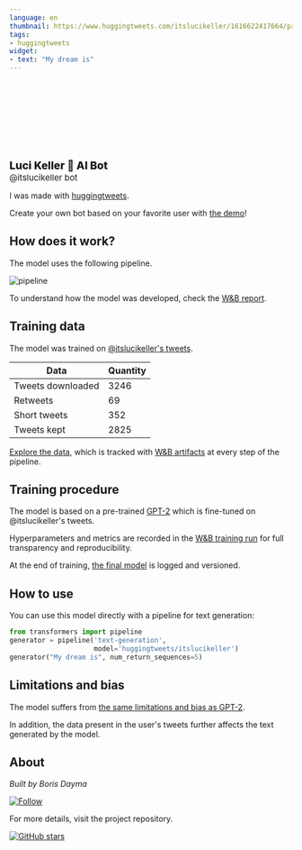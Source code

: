 ```yaml
---
language: en
thumbnail: https://www.huggingtweets.com/itslucikeller/1616622417664/predictions.png
tags:
- huggingtweets
widget:
- text: "My dream is"
---
```


<div>
<div style="width: 132px; height:132px; border-radius: 50%; background-size: cover; background-image: url('https://pbs.twimg.com/profile_images/1337464500446957570/ptHOR4kZ_400x400.jpg')">
</div>
<div style="margin-top: 8px; font-size: 19px; font-weight: 800">Luci Keller 🤖 AI Bot </div>
<div style="font-size: 15px">@itslucikeller bot</div>
</div>

I was made with [huggingtweets](https://github.com/borisdayma/huggingtweets).

Create your own bot based on your favorite user with [the demo](https://colab.research.google.com/github/borisdayma/huggingtweets/blob/master/huggingtweets-demo.ipynb)!

## How does it work?

The model uses the following pipeline.

![pipeline](https://github.com/borisdayma/huggingtweets/blob/master/img/pipeline.png?raw=true)

To understand how the model was developed, check the [W&B report](https://app.wandb.ai/wandb/huggingtweets/reports/HuggingTweets-Train-a-model-to-generate-tweets--VmlldzoxMTY5MjI).

## Training data

The model was trained on [@itslucikeller's tweets](https://twitter.com/itslucikeller).

| Data | Quantity |
| --- | --- |
| Tweets downloaded | 3246 |
| Retweets | 69 |
| Short tweets | 352 |
| Tweets kept | 2825 |

[Explore the data](https://wandb.ai/wandb/huggingtweets/runs/3nhr24ju/artifacts), which is tracked with [W&B artifacts](https://docs.wandb.com/artifacts) at every step of the pipeline.

## Training procedure

The model is based on a pre-trained [GPT-2](https://huggingface.co/gpt2) which is fine-tuned on @itslucikeller's tweets.

Hyperparameters and metrics are recorded in the [W&B training run](https://wandb.ai/wandb/huggingtweets/runs/2zv0hvjq) for full transparency and reproducibility.

At the end of training, [the final model](https://wandb.ai/wandb/huggingtweets/runs/2zv0hvjq/artifacts) is logged and versioned.

## How to use

You can use this model directly with a pipeline for text generation:

```python
from transformers import pipeline
generator = pipeline('text-generation',
                     model='huggingtweets/itslucikeller')
generator("My dream is", num_return_sequences=5)
```

## Limitations and bias

The model suffers from [the same limitations and bias as GPT-2](https://huggingface.co/gpt2#limitations-and-bias).

In addition, the data present in the user's tweets further affects the text generated by the model.

## About

*Built by Boris Dayma*

[![Follow](https://img.shields.io/twitter/follow/borisdayma?style=social)](https://twitter.com/intent/follow?screen_name=borisdayma)

For more details, visit the project repository.

[![GitHub stars](https://img.shields.io/github/stars/borisdayma/huggingtweets?style=social)](https://github.com/borisdayma/huggingtweets)
